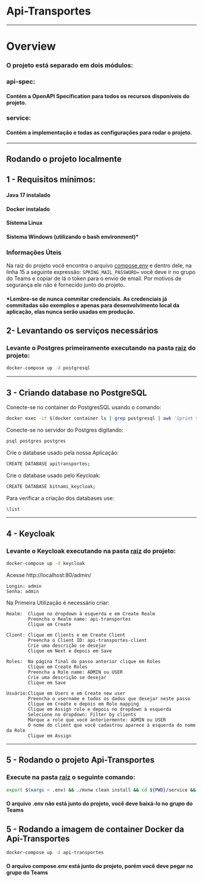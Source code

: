 # Api-Transportes

<hr>

# Overview

### O projeto está separado em dois módulos:

### api-spec:

#### Contém a OpenAPI Specification para todos os recursos disponíveis do projeto.

### service:

#### Contém a implementação e todas as configurações para rodar o projeto.

<hr>

## Rodando o projeto localmente

## 1 - Requisitos mínimos:

#### Java 17 instalado

#### Docker instalado

#### Sistema Linux

#### Sistema Windows (utilizando o bash environment)*

### Informações Úteis
Na raiz do projeto você encontra o arquivo [compose.env](./compose.env) e dentro dele, na linha 15 a seguinte expressão: `SPRING_MAIL_PASSWORD=` você deve ir no grupo do Teams e copiar de lá o token para o envio de email. Por motivos de segurança ele não é fornecido junto do projeto.

#### *Lembre-se de nunca commitar credenciais. As credenciais já commitadas são exemplos e apenas para desenvolvimento local da aplicação, elas nunca serão usadas em produção.

## 2- Levantando os serviços necessários

### Levante o Postgres primeiramente executando na pasta [raiz](./) do projeto:

```bash
docker-compose up -d postgresql
```

<hr>

## 3 - Criando database no PostgreSQL

Conecte-se no container do PostgresSQL usando o comando:

```bash
docker exec -it $(docker container ls | grep postgresql | awk '{print $1}') /bin/bash
```

Conecte-se no servidor do Postgres digitando:

```bash
psql postgres postgres
```

Crie o database usado pela nossa Aplicação:

```bash
CREATE DATABASE apitransportes;
```

Crie o database usado pelo Keycloak:

```bash
CREATE DATABASE bitnami_keycloak;
```

Para verificar a criação dos databases use:

```bash
\list
```

<hr>

## 4 - Keycloak

### Levante o Keycloak executando na pasta [raiz](./) do projeto:

```bash
docker-compose up -d keycloak
```

Acesse http://localhost:80/admin/

    Longin: admin
    Senha: admin

Na Primeira Utilização é necessário criar:

    Realm:  Clique no dropdown à esquerda e em Create Realm
            Preencha o Realm name: api-transportes
            Clique em Create

    Client: Clique em Clients e em Create Client
            Preencha o Client ID: api-transportes-client
            Crie uma descrição se desejar
            Clique em Next e depois em Save

    Roles:  Na página final do passo anterior clique em Roles
            Clique em Create Roles
            Preencha a Role name: ADMIN ou USER
            Crie uma descrição se desejar
            Clique em Save
    
    Usuário:Clique em Users e em Create new user
            Preencha o username e todos os dados que desejar neste passo
            Clique em Create e depois em Role mapping
            Clique em Assign role e depois no dropdown à esquerda
            Selecione no dropdown: Filter by clients
            Marque a role que você anteriormente: ADMIN ou USER
            O nome do client que você cadastrou aparece à esquerda do nome da Role
            Clique em Assign

<hr>

## 5 - Rodando o projeto Api-Transportes

### Execute na pasta [raiz](./) o seguinte comando:

```bash
export $(xargs < .env) && ./mvnw clean install && cd ${PWD}/service && ./mvnw spring-boot:run
```

#### O arquivo .env não está junto do projeto, você deve baixá-lo no grupo do Teams

## 5 - Rodando a imagem de container Docker da Api-Transportes


```bash
docker-compose up -d api-transportes
```
#### O arquivo compose.env está junto do projeto, porém você deve pegar no grupo do Teams 
